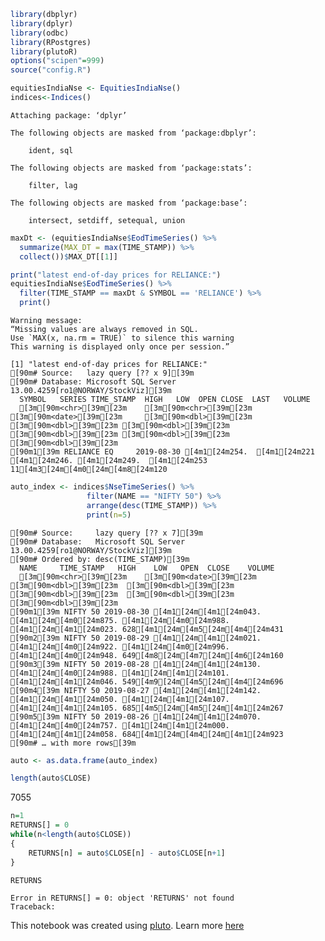 ```R
library(dbplyr)
library(dplyr)
library(odbc)
library(RPostgres)
library(plutoR)
options("scipen"=999)
source("config.R")

equitiesIndiaNse <- EquitiesIndiaNse()
indices<-Indices()
```

    
    Attaching package: ‘dplyr’
    
    The following objects are masked from ‘package:dbplyr’:
    
        ident, sql
    
    The following objects are masked from ‘package:stats’:
    
        filter, lag
    
    The following objects are masked from ‘package:base’:
    
        intersect, setdiff, setequal, union
    



```R
maxDt <- (equitiesIndiaNse$EodTimeSeries() %>%
  summarize(MAX_DT = max(TIME_STAMP)) %>%
  collect())$MAX_DT[[1]]

print("latest end-of-day prices for RELIANCE:")
equitiesIndiaNse$EodTimeSeries() %>%
  filter(TIME_STAMP == maxDt & SYMBOL == 'RELIANCE') %>%
  print()
```

    Warning message:
    “Missing values are always removed in SQL.
    Use `MAX(x, na.rm = TRUE)` to silence this warning
    This warning is displayed only once per session.”

    [1] "latest end-of-day prices for RELIANCE:"
    [90m# Source:   lazy query [?? x 9][39m
    [90m# Database: Microsoft SQL Server 13.00.4259[ro1@NORWAY/StockViz][39m
      SYMBOL   SERIES TIME_STAMP  HIGH   LOW  OPEN CLOSE  LAST   VOLUME
      [3m[90m<chr>[39m[23m    [3m[90m<chr>[39m[23m  [3m[90m<date>[39m[23m     [3m[90m<dbl>[39m[23m [3m[90m<dbl>[39m[23m [3m[90m<dbl>[39m[23m [3m[90m<dbl>[39m[23m [3m[90m<dbl>[39m[23m    [3m[90m<dbl>[39m[23m
    [90m1[39m RELIANCE EQ     2019-08-30 [4m1[24m254.  [4m1[24m221 [4m1[24m246. [4m1[24m249.  [4m1[24m253 11[4m3[24m[4m0[24m[4m8[24m120



```R
auto_index <- indices$NseTimeSeries() %>%
                 filter(NAME == "NIFTY 50") %>%  
                 arrange(desc(TIME_STAMP)) %>%
                 print(n=5)
```

    [90m# Source:     lazy query [?? x 7][39m
    [90m# Database:   Microsoft SQL Server 13.00.4259[ro1@NORWAY/StockViz][39m
    [90m# Ordered by: desc(TIME_STAMP)[39m
      NAME     TIME_STAMP   HIGH    LOW   OPEN  CLOSE    VOLUME
      [3m[90m<chr>[39m[23m    [3m[90m<date>[39m[23m      [3m[90m<dbl>[39m[23m  [3m[90m<dbl>[39m[23m  [3m[90m<dbl>[39m[23m  [3m[90m<dbl>[39m[23m     [3m[90m<dbl>[39m[23m
    [90m1[39m NIFTY 50 2019-08-30 [4m1[24m[4m1[24m043. [4m1[24m[4m0[24m875. [4m1[24m[4m0[24m988. [4m1[24m[4m1[24m023. 628[4m1[24m[4m5[24m[4m4[24m431
    [90m2[39m NIFTY 50 2019-08-29 [4m1[24m[4m1[24m021. [4m1[24m[4m0[24m922. [4m1[24m[4m0[24m996. [4m1[24m[4m0[24m948. 649[4m8[24m[4m7[24m[4m6[24m160
    [90m3[39m NIFTY 50 2019-08-28 [4m1[24m[4m1[24m130. [4m1[24m[4m0[24m988. [4m1[24m[4m1[24m101. [4m1[24m[4m1[24m046. 549[4m9[24m[4m5[24m[4m4[24m696
    [90m4[39m NIFTY 50 2019-08-27 [4m1[24m[4m1[24m142. [4m1[24m[4m1[24m050. [4m1[24m[4m1[24m107. [4m1[24m[4m1[24m105. 685[4m5[24m[4m5[24m[4m1[24m267
    [90m5[39m NIFTY 50 2019-08-26 [4m1[24m[4m1[24m070. [4m1[24m[4m0[24m757. [4m1[24m[4m1[24m000. [4m1[24m[4m1[24m058. 684[4m1[24m[4m4[24m[4m1[24m923
    [90m# … with more rows[39m



```R
auto <- as.data.frame(auto_index)
```


```R
length(auto$CLOSE)
```


7055



```R
n=1
RETURNS[] = 0
while(n<length(auto$CLOSE))
{
    RETURNS[n] = auto$CLOSE[n] - auto$CLOSE[n+1]
}

RETURNS
```


    Error in RETURNS[] = 0: object 'RETURNS' not found
    Traceback:



This notebook was created using [pluto](http://pluto.studio). Learn more [here](https://github.com/shyams80/pluto)
